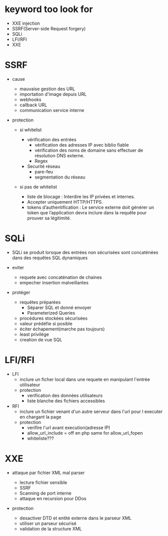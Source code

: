 # keyword too look for
- XXE injection
- SSRF(Server-side Request forgery)
- SQLi
- LFI/RFI
- XXE

# SSRF
- cause
    - mauvaise gestion des URL
    - importation d'image depuis URL
    - webhooks
    - callback URL
    - communication service interne

- protection
    - si whitelist
        - vérification des entrées
            - vérification des adresses IP avec biblio fiable
            - vérification des noms de domaine sans effectuer de résolution DNS externe.
            - Regex
        - Securité réseau
            - pare-feu
            - segmentation du réseau
    
    - si pas de whitelist
        - liste de blocage : Interdire les IP privées et internes.
        - Accepter uniquement HTTP/HTTPS.
        - tokens d’authentification : Le service externe doit générer un token que l’application devra inclure dans la requête pour prouver sa légitimité.

# SQLi

- SQLi se produit lorsque des entrées non sécurisées sont concaténées dans des requêtes SQL dynamiques

- eviter
    - requete avec concaténation de chaines
    - empecher insertion malveillantes

- protéger
    - requêtes préparées
        - Séparer SQL et donné envoyer
        - Parameterized Queries
    - procédures stockées sécurisées 
    - valeur prédéfie si posible
    - éciter échapement(marche pas toujours)
    - least privilège
    - creation de vue SQL

# LFI/RFI
- LFI
    - inclure un ficher local dans une requete en manipulant l'entrée utilisateur
    - protection
        - verification des données utilisateurs
        - liste blanche des fichiers accessibles
- RFI
    - inclure un fichier venant d'un autre serveur dans l'url pour l executer en chargant la page
    - protection
        - verifire l'url avant execution(adresse IP)
        - allow_url_include = off en php same for allow_url_fopen
        - whiteliste???

# XXE
- attaque par fichier XML mal parser
    - lecture fichier sensible
    - SSRF
    - Scanning de port interne
    - attaque en recursion pour DDos

- protection
    - desactiver DTD et entité externe dans le parseur XML
    - utiliser un parseur sécurisé
    - validation de la structure XML
